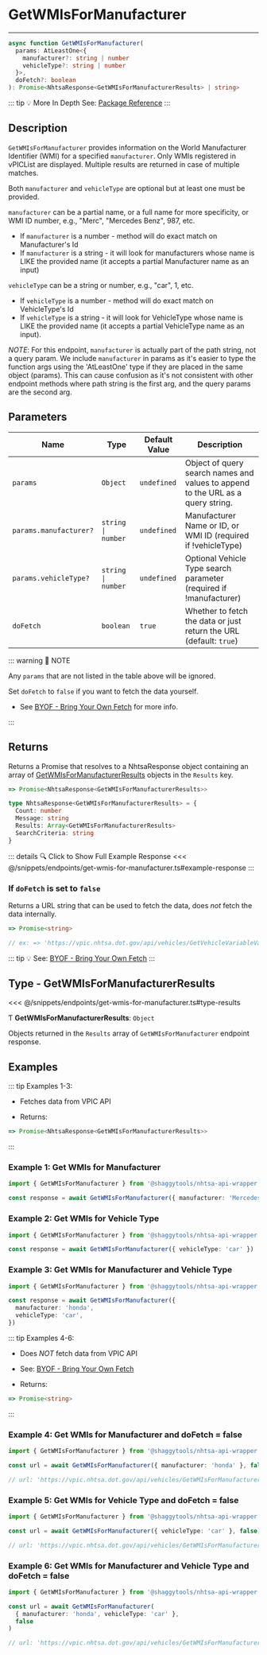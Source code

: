 # GetWMIsForManufacturer

---

```typescript
async function GetWMIsForManufacturer(
  params: AtLeastOne<{
    manufacturer?: string | number
    vehicleType?: string | number
  }>,
  doFetch?: boolean
): Promise<NhtsaResponse<GetWMIsForManufacturerResults> | string>
```

::: tip :bulb: More In Depth
See: [Package Reference](../../../typedoc/api/vpic/endpoints/GetWMIsForManufacturer)
:::

## Description

`GetWMIsForManufacturer` provides information on the World Manufacturer Identifier (WMI) for a
specified `manufacturer`. Only WMIs registered in vPICList are displayed. Multiple results are
returned in case of multiple matches.

Both `manufacturer` and `vehicleType` are optional but at least one must be provided.

`manufacturer` can be a partial name, or a full name for more specificity, or WMI ID number,
e.g., "Merc", "Mercedes Benz", 987, etc.

- If `manufacturer` is a number - method will do exact match on Manufacturer's Id
- If `manufacturer` is a string - it will look for manufacturers whose name is LIKE the provided
  name (it accepts a partial Manufacturer name as an input)

`vehicleType` can be a string or number, e.g., "car", 1, etc.

- If `vehicleType` is a number - method will do exact match on VehicleType's Id
- If `vehicleType` is a string - it will look for VehicleType whose name is LIKE the provided
  name (it accepts a partial VehicleType name as an input).

_NOTE_: For this endpoint, `manufacturer` is actually part of the path string, not a query param. We
include `manufacturer` in params as it's easier to type the function args using the 'AtLeastOne'
type if they are placed in the same object (params). This can cause confusion as it's not
consistent with other endpoint methods where path string is the first arg, and the query params
are the second arg.

## Parameters

| Name                   | Type               | Default Value | Description                                                                     |
| ---------------------- | ------------------ | ------------- | ------------------------------------------------------------------------------- |
| `params`               | `Object`           | `undefined`   | Object of query search names and values to append to the URL as a query string. |
| `params.manufacturer?` | `string \| number` | `undefined`   | Manufacturer Name or ID, or WMI ID (required if !vehicleType)                   |
| `params.vehicleType?`  | `string \| number` | `undefined`   | Optional Vehicle Type search parameter (required if !manufacturer)              |
| `doFetch`              | `boolean`          | `true`        | Whether to fetch the data or just return the URL (default: `true`)              |

::: warning 📝 NOTE

Any `params` that are not listed in the table above will be ignored.

Set `doFetch` to `false` if you want to fetch the data yourself.

- See [BYOF - Bring Your Own Fetch](../../bring-your-own-fetch.md#option-1-set-dofetch-to-false)
  for more info.

:::

## Returns

Returns a Promise that resolves to a NhtsaResponse object containing an array of
[GetWMIsForManufacturerResults](#type-getwmisformanufacturerresults) objects in the
`Results` key.

```typescript
=> Promise<NhtsaResponse<GetWMIsForManufacturerResults>>
```

```typescript
type NhtsaResponse<GetWMIsForManufacturerResults> = {
  Count: number
  Message: string
  Results: Array<GetWMIsForManufacturerResults>
  SearchCriteria: string
}
```

::: details :mag: Click to Show Full Example Response
<<< @/snippets/endpoints/get-wmis-for-manufacturer.ts#example-response
:::

### If `doFetch` is set to `false`

Returns a URL string that can be used to fetch the data, does _not_ fetch the data internally.

```typescript
=> Promise<string>

// ex: => 'https://vpic.nhtsa.dot.gov/api/vehicles/GetVehicleVariableValuesList/battery%20type?format=json'
```

::: tip :bulb: See: [BYOF - Bring Your Own Fetch](../../bring-your-own-fetch.md#option-1-set-dofetch-to-false)
:::

## Type - GetWMIsForManufacturerResults

<<< @/snippets/endpoints/get-wmis-for-manufacturer.ts#type-results

Ƭ **GetWMIsForManufacturerResults**: `Object`

Objects returned in the `Results` array of `GetWMIsForManufacturer` endpoint response.

## Examples

::: tip Examples 1-3:

- Fetches data from VPIC API

- Returns:

```typescript
=> Promise<NhtsaResponse<GetWMIsForManufacturerResults>>
```

:::

### Example 1: Get WMIs for Manufacturer

```ts
import { GetWMIsForManufacturer } from '@shaggytools/nhtsa-api-wrapper'

const response = await GetWMIsForManufacturer({ manufacturer: 'Mercedes Benz' })
```

### Example 2: Get WMIs for Vehicle Type

```ts
import { GetWMIsForManufacturer } from '@shaggytools/nhtsa-api-wrapper'

const response = await GetWMIsForManufacturer({ vehicleType: 'car' })
```

### Example 3: Get WMIs for Manufacturer and Vehicle Type

```ts
import { GetWMIsForManufacturer } from '@shaggytools/nhtsa-api-wrapper'

const response = await GetWMIsForManufacturer({
  manufacturer: 'honda',
  vehicleType: 'car',
})
```

::: tip Examples 4-6:

- Does _NOT_ fetch data from VPIC API

- See: [BYOF - Bring Your Own Fetch](../../bring-your-own-fetch.md#option-1-set-dofetch-to-false)

- Returns:

```typescript
=> Promise<string>
```

:::

### Example 4: Get WMIs for Manufacturer and doFetch = false

```ts
import { GetWMIsForManufacturer } from '@shaggytools/nhtsa-api-wrapper'

const url = await GetWMIsForManufacturer({ manufacturer: 'honda' }, false)

// url: 'https://vpic.nhtsa.dot.gov/api/vehicles/GetWMIsForManufacturer/honda?format=json'
```

### Example 5: Get WMIs for Vehicle Type and doFetch = false

```ts
import { GetWMIsForManufacturer } from '@shaggytools/nhtsa-api-wrapper'

const url = await GetWMIsForManufacturer({ vehicleType: 'car' }, false)

// url: 'https://vpic.nhtsa.dot.gov/api/vehicles/GetWMIsForManufacturer?vehicleType=car&format=json'
```

### Example 6: Get WMIs for Manufacturer and Vehicle Type and doFetch = false

```ts
import { GetWMIsForManufacturer } from '@shaggytools/nhtsa-api-wrapper'

const url = await GetWMIsForManufacturer(
  { manufacturer: 'honda', vehicleType: 'car' },
  false
)

// url: 'https://vpic.nhtsa.dot.gov/api/vehicles/GetWMIsForManufacturer/honda?vehicleType=car&format=json'
```
